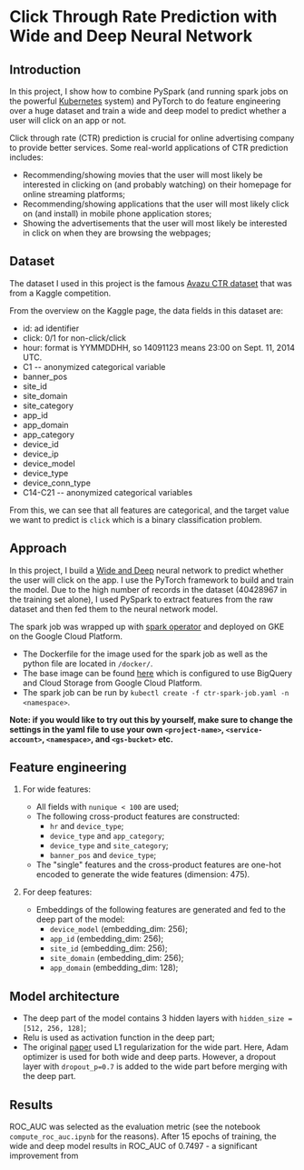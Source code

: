 # Click Through Rate Prediction with Wide and Deep Neural Network

## Introduction
In this project, I show how to combine PySpark (and running spark jobs on the powerful [Kubernetes](https://kubernetes.io) system) and PyTorch to do feature engineering over a huge dataset and train a wide and deep model to predict whether a user will click on an app or not.

Click through rate (CTR) prediction is crucial for online advertising company to provide better services. Some real-world applications of CTR prediction includes:
- Recommending/showing movies that the user will most likely be interested in clicking on (and probably watching) on their homepage for online streaming platforms;
- Recommending/showing applications that the user will most likely click on (and install) in mobile phone application stores;
- Showing the advertisements that the user will most likely be interested in click on when they are browsing the webpages;

## Dataset
The dataset I used in this project is the famous [Avazu CTR dataset](https://www.kaggle.com/c/avazu-ctr-prediction) that was from a Kaggle competition.

From the overview on the Kaggle page, the data fields in this dataset are:
- id: ad identifier
- click: 0/1 for non-click/click
- hour: format is YYMMDDHH, so 14091123 means 23:00 on Sept. 11, 2014 UTC.
- C1 -- anonymized categorical variable
- banner_pos
- site_id
- site_domain
- site_category
- app_id
- app_domain
- app_category
- device_id
- device_ip
- device_model
- device_type
- device_conn_type
- C14-C21 -- anonymized categorical variables

From this, we can see that all features are categorical, and the target value we want to predict is `click` which is a binary classification problem.

## Approach
In this project, I build a [Wide and Deep](https://ai.googleblog.com/2016/06/wide-deep-learning-better-together-with.html) neural network to predict whether the user will click on the app. I use the PyTorch framework to build and train the model.
Due to the high number of records in the dataset (40428967 in the training set alone), I used PySpark to extract features from the raw dataset and then fed them to the neural network model.

The spark job was wrapped up with [spark operator](https://github.com/GoogleCloudPlatform/spark-on-k8s-operator) and deployed on GKE on the Google Cloud Platform.
 - The Dockerfile for the image used for the spark job as well as the python file are located in `/docker/`.
 - The base image can be found [here](https://github.com/yinanli617/pyspark-gcp) which is configured to use BigQuery and Cloud Storage from Google Cloud Platform.
 - The spark job can be run by `kubectl create -f ctr-spark-job.yaml -n <namespace>`.

**Note: if you would like to try out this by yourself, make sure to change the settings in the yaml file to use your own `<project-name>`, `<service-account>`, `<namespace>`, and `<gs-bucket>` etc.**

## Feature engineering
1. For wide features:
   - All fields with `nunique < 100` are used;
   - The following cross-product features are constructed:
     - `hr` and `device_type`;
     - `device_type` and `app_category`;
     - `device_type` and `site_category`;
     - `banner_pos` and `device_type`;
   - The "single" features and the cross-product features are one-hot encoded to generate the wide features (dimension: 475).

2. For deep features:
   - Embeddings of the following features are generated and fed to the deep part of the model:
     - `device_model` (embedding_dim: 256);
     - `app_id` (embedding_dim: 256);
     - `site_id` (embedding_dim: 256);
     - `site_domain` (embedding_dim: 256);
     - `app_domain` (embedding_dim: 128);

## Model architecture
- The deep part of the model contains 3 hidden layers with `hidden_size = [512, 256, 128]`;
- Relu is used as activation function in the deep part;
- The original [paper](https://arxiv.org/abs/1606.07792) used L1 regularization for the wide part. Here, Adam optimizer is used for both wide and deep parts. However, a dropout layer with `dropout_p=0.7` is added to the wide part before merging with the deep part.

## Results
ROC_AUC was selected as the evaluation metric (see the notebook `compute_roc_auc.ipynb` for the reasons). After 15 epochs of training, the wide and deep model results in ROC_AUC of 0.7497 - a significant improvement from 
